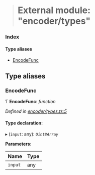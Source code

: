 > # External module: "encoder/types"

### Index

#### Type aliases

* [EncodeFunc](_encoder_types_.md#encodefunc)

## Type aliases

###  EncodeFunc

Ƭ **EncodeFunc**: *function*

*Defined in [encoder/types.ts:5](https://github.com/polkadot-js/common/blob/0ec2dae/packages/util-rlp/src/encoder/types.ts#L5)*

#### Type declaration:

▸ (`input`: any): *`Uint8Array`*

**Parameters:**

Name | Type |
------ | ------ |
`input` | any |